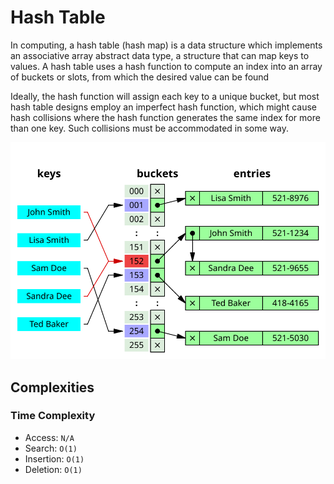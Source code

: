 # Hash Table

In computing, a hash table (hash map) is a data structure which implements an associative array abstract data type, a structure that can map keys to values. A hash table uses a hash function to compute an index into an array of buckets or slots, from which the desired value can be found

Ideally, the hash function will assign each key to a unique bucket, but most hash table designs employ an imperfect hash function, which might cause hash collisions where the hash function generates the same index for more than one key. Such collisions must be accommodated in some way.

![Hash Map](../../../assets/hash-map.svg)

## Complexities

### Time Complexity

- Access: `N/A`
- Search: `O(1)`
- Insertion: `O(1)`
- Deletion: `O(1)`